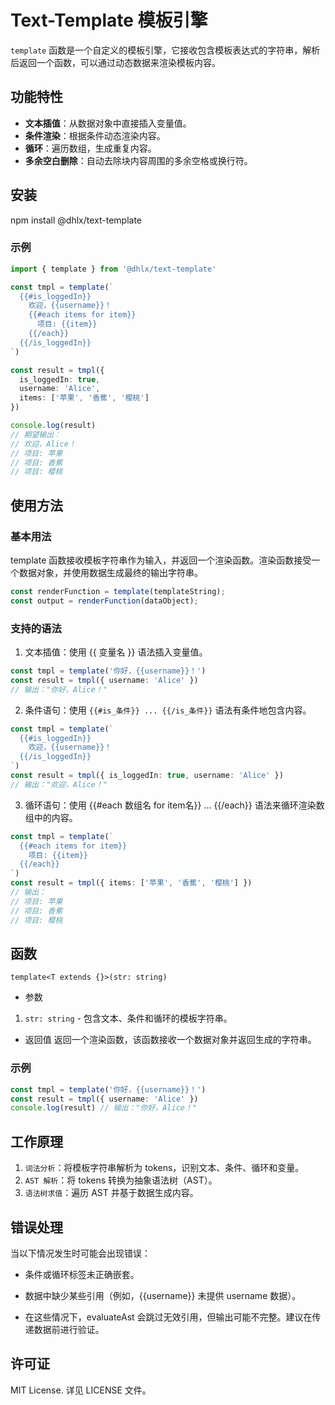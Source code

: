 # Text-Template 模板引擎

`template` 函数是一个自定义的模板引擎，它接收包含模板表达式的字符串，解析后返回一个函数，可以通过动态数据来渲染模板内容。

## 功能特性

- **文本插值**：从数据对象中直接插入变量值。
- **条件渲染**：根据条件动态渲染内容。
- **循环**：遍历数组，生成重复内容。
- **多余空白删除**：自动去除块内容周围的多余空格或换行符。

## 安装

npm install @dhlx/text-template

### 示例

```typescript
import { template } from '@dhlx/text-template'

const tmpl = template(`
  {{#is_loggedIn}}
    欢迎，{{username}}！
    {{#each items for item}}
      项目: {{item}}
    {{/each}}
  {{/is_loggedIn}}
`)

const result = tmpl({
  is_loggedIn: true,
  username: 'Alice',
  items: ['苹果', '香蕉', '樱桃']
})

console.log(result)
// 期望输出：
// 欢迎，Alice！
// 项目: 苹果
// 项目: 香蕉
// 项目: 樱桃
```
## 使用方法
### 基本用法
template 函数接收模板字符串作为输入，并返回一个渲染函数。渲染函数接受一个数据对象，并使用数据生成最终的输出字符串。

```typescript
const renderFunction = template(templateString);
const output = renderFunction(dataObject);
```
###  支持的语法

1. 文本插值：使用 {{ 变量名 }} 语法插入变量值。

```typescript
const tmpl = template('你好，{{username}}！')
const result = tmpl({ username: 'Alice' })
// 输出："你好，Alice！"
```
2. 条件语句：使用 `{{#is_条件}} ... {{/is_条件}}` 语法有条件地包含内容。
```typescript
const tmpl = template(`
  {{#is_loggedIn}}
    欢迎，{{username}}！
  {{/is_loggedIn}}
`)
const result = tmpl({ is_loggedIn: true, username: 'Alice' })
// 输出："欢迎，Alice！"
```
3. 循环语句：使用 {{#each 数组名 for item名}} ... {{/each}} 语法来循环渲染数组中的内容。

```typescript
const tmpl = template(`
  {{#each items for item}}
    项目: {{item}}
  {{/each}}
`)
const result = tmpl({ items: ['苹果', '香蕉', '樱桃'] })
// 输出：
// 项目: 苹果
// 项目: 香蕉
// 项目: 樱桃
```
## 函数

`template<T extends {}>(str: string)`

* 参数
1. `str: string` - 包含文本、条件和循环的模板字符串。
* 返回值
返回一个渲染函数，该函数接收一个数据对象并返回生成的字符串。

### 示例
```typescript
const tmpl = template('你好，{{username}}！')
const result = tmpl({ username: 'Alice' })
console.log(result) // 输出："你好，Alice！"

```

## 工作原理

1. `词法分析`：将模板字符串解析为 tokens，识别文本、条件、循环和变量。
2. `AST 解析`：将 tokens 转换为抽象语法树（AST）。
3. `语法树求值`：遍历 AST 并基于数据生成内容。

## 错误处理
当以下情况发生时可能会出现错误：

* 条件或循环标签未正确嵌套。
* 数据中缺少某些引用（例如，{{username}} 未提供 username 数据）。

* 在这些情况下，evaluateAst 会跳过无效引用，但输出可能不完整。建议在传递数据前进行验证。

## 许可证
MIT License. 详见 LICENSE 文件。